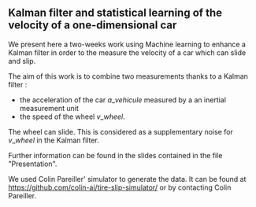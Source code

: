 ## Kalman filter and statistical learning of the velocity of a one-dimensional car

We present here a two-weeks work using Machine learning to enhance a Kalman filter in order to the measure the velocity of a car which can slide and slip.

The aim of this work is to combine two measurements thanks to a Kalman filter :
* the acceleration of the car $a\_vehicule$ measured by a an inertial measurement unit
* the speed of the wheel $v\_wheel$.

The wheel can slide. This is considered as a supplementary noise for $v\_wheel$ in the Kalman filter.

Further information can be found in the slides contained in the file "Presentation".

We used Colin Pareiller' simulator to generate the data. It can be found at https://github.com/colin-ai/tire-slip-simulator/ or by contacting Colin Pareiller.